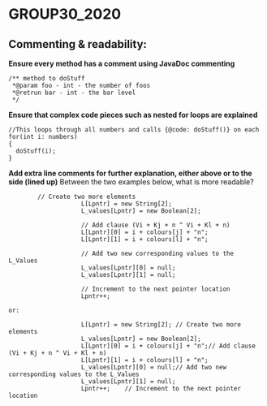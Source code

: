 # GROUP30_2020

## Commenting & readability:

  **Ensure every method has a comment using JavaDoc commenting** 
  
  	/** method to doStuff
  	 *@param foo - int - the number of foos
  	 *@retrun bar - int - the bar level
	 */
     
  **Ensure that complex code pieces such as nested for loops are explained**
  
  	//This loops through all numbers and calls {@code: doStuff()} on each
  	for(int i: numbers)
  	{
  	  doStuff(i);
  	}
  
  **Add extra line comments for further explanation, either above or to the side (lined up)**
    Between the two examples below, what is more readable?        
            
            // Create two more elements
						L[Lpntr] = new String[2];
						L_values[Lpntr] = new Boolean[2];
            
						// Add clause (Vi + Kj + n ^ Vi + Kl + n) 
						L[Lpntr][0] = i + colours[j] + "n";
						L[Lpntr][1] = i + colours[l] + "n";
            
						// Add two new corresponding values to the L_Values 
						L_values[Lpntr][0] = null;
						L_values[Lpntr][1] = null;
            
						// Increment to the next pointer location
						Lpntr++;
  
    or:
              
						L[Lpntr] = new String[2]; // Create two more elements
						L_values[Lpntr] = new Boolean[2];
						L[Lpntr][0] = i + colours[j] + "n";// Add clause (Vi + Kj + n ^ Vi + Kl + n) 
						L[Lpntr][1] = i + colours[l] + "n";
						L_values[Lpntr][0] = null;// Add two new corresponding values to the L_Values 
						L_values[Lpntr][1] = null;
						Lpntr++;	// Increment to the next pointer location
  
  
  
